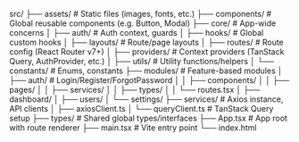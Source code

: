 src/
├── assets/ # Static files (images, fonts, etc.)
├── components/ # Global reusable components (e.g. Button, Modal)
├── core/ # App-wide concerns
│ ├── auth/ # Auth context, guards
│ ├── hooks/ # Global custom hooks
│ ├── layouts/ # Route/page layouts
│ ├── routes/ # Route config (React Router v7+)
│ ├── providers/ # Context providers (TanStack Query, AuthProvider, etc.)
│ ├── utils/ # Utility functions/helpers
│ └── constants/ # Enums, constants
├── modules/ # Feature-based modules
│ ├── auth/ # Login/Register/ForgotPassword
│ │ ├── components/
│ │ ├── pages/
│ │ ├── services/
│ │ ├── types/
│ │ └── routes.tsx
│ ├── dashboard/
│ ├── users/
│ └── settings/
├── services/ # Axios instance, API clients
│ ├── axiosClient.ts
│ └── queryClient.ts # TanStack Query setup
├── types/ # Shared global types/interfaces
├── App.tsx # App root with route renderer
├── main.tsx # Vite entry point
└── index.html
